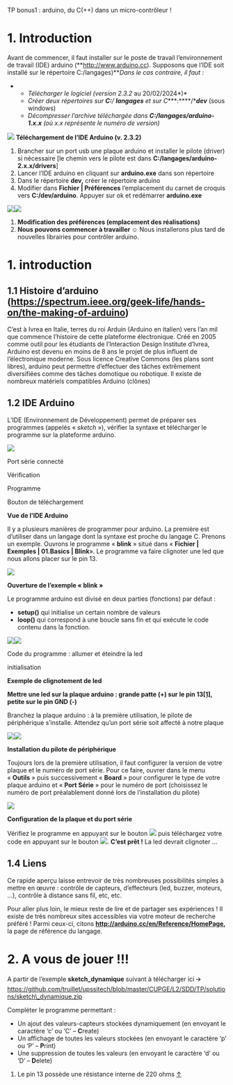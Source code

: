

TP bonus1 : arduino, du C(++) dans un micro-contrôleur !

# 1. Introduction

Avant de commencer, il faut installer sur le poste de travail l’environnement de travail (IDE) arduino (**http://www.arduino.cc). Supposons que l’IDE soit installé sur le répertoire C:/langages)***Dans le cas contraire, il faut :*

* + *Télécharger le logiciel (version 2.3.2* au 20/02/2024*)*
  + *Créer deux répertoires sur* ***C:****/* ***langages*** *et sur C****:****/****dev*** (sous windows)
  + *Décompresser l’archive téléchargée dans* ***C:/langages/arduino-1.x.x*** *(où x.x représente le numéro de version)*

![](data:image/png;base64...)
**Téléchargement de l’IDE Arduino (v. 2.3.2)**

1. Brancher sur un port usb une plaque arduino et installer le pilote (driver) si nécessaire [le chemin vers le pilote est dans **C:/langages/arduino-2.x.x/drivers**]
2. Lancer l’IDE arduino en cliquant sur **arduino.exe** dans son répertoire
3. Dans le répertoire **dev,** créer le répertoire arduino
4. Modifier dans **Fichier | Préférences** l’emplacement du carnet de croquis vers **C:/dev/arduino**. Appuyer sur ok et redémarrer **arduino.exe**

![](data:image/png;base64...)![](data:image/png;base64...)

1. **Modification des préférences (emplacement des réalisations)**
2. **Nous pouvons commencer à travailler ☺** Nous installerons plus tard de nouvelles librairies pour contrôler arduino.

# 1. introduction

## 1.1 Histoire d’arduino (https://spectrum.ieee.org/geek-life/hands-on/the-making-of-arduino)

C’est à Ivrea en Italie, terres du roi Arduin (Arduino en italien) vers l’an mil que commence l’histoire de cette plateforme électronique. Créé en 2005 comme outil pour les étudiants de l’Interaction Design Institute d’Ivrea, Arduino est devenu en moins de 8 ans le projet de plus influent de l’électronique moderne.
Sous licence Creative Commons (les plans sont libres), arduino peut permettre d’effectuer des tâches extrêmement diversifiées comme des tâches domotique ou robotique. Il existe de nombreux matériels compatibles Arduino (clônes)

## 1.2 IDE Arduino

L’IDE (Environnement de Développement) permet de préparer ses programmes (appelés « *sketch* »), vérifier la syntaxe et télécharger le programme sur la plateforme arduino.

![](data:image/png;base64...)

Port série connecté

Vérification

Programme

Bouton de téléchargement

**Vue de l’IDE Arduino**

Il y a plusieurs manières de programmer pour arduino. La première est d’utiliser dans un langage dont la syntaxe est proche du langage C.
Prenons un exemple. Ouvrons le programme « **blink** » situé dans « **Fichier | Exemples | 01.Basics | Blink**». Le programme va faire clignoter une led que nous allons placer sur le pin 13.

![](data:image/png;base64...)

**Ouverture de l’exemple « blink »**

Le programme arduino est divisé en deux parties (fonctions) par défaut :

* **setup()** qui initialise un certain nombre de valeurs
* **loop()** qui correspond à une boucle sans fin et qui exécute le code contenu dans la fonction.

![](data:image/x-emf;base64...)![](data:image/x-emf;base64...)

Code du programme : allumer et éteindre la led

initialisation

**Exemple de clignotement de led**

**Mettre une led sur la plaque arduino : grande patte (+) sur le pin 13[[1]](#footnote-1), petite sur le pin GND (-)**

Branchez la plaque arduino : à la première utilisation, le pilote de périphérique s’installe. Attendez qu’un port série soit affecté à notre plaque

![](data:image/x-emf;base64...)![](data:image/png;base64...)

**Installation du pilote de périphérique**

Toujours lors de la première utilisation, il faut configurer la version de votre plaque et le numéro de port série. Pour ce faire, ouvrer dans le menu « **Outils** » puis successivement « **Board** » pour configurer le type de votre plaque arduino et « **Port Série** » pour le numéro de port (choisissez le numéro de port préalablement donné lors de l’installation du pilote)

![](data:image/png;base64...)

**Configuration de la plaque et du port série**

Vérifiez le programme en appuyant sur le bouton ![](data:image/png;base64...) puis téléchargez votre code en appuyant sur le bouton ![](data:image/png;base64...). **C’est prêt !** La led devrait clignoter …

## 1.4 Liens

Ce rapide aperçu laisse entrevoir de très nombreuses possibilités simples à mettre en œuvre : contrôle de capteurs, d’effecteurs (led, buzzer, moteurs, …), contrôle à distance sans fil, etc, etc.

Pour aller plus loin, le mieux reste de lire et de partager ses expériences ! Il existe de très nombreux sites accessibles via votre moteur de recherche préféré ! Parmi ceux-ci, citons **http://arduino.cc/en/Reference/HomePage,** la page de référence du langage.

# 2. A vous de jouer !!!

A partir de l’exemple **sketch\_dynamique** suivant à télécharger ici 🡪 https://github.com/truillet/upssitech/blob/master/CUPGE/L2/SDD/TP/solutions/sketch\_dynamique.zip

Compléter le programme permettant :

* Un ajout des valeurs-capteurs stockées dynamiquement (en envoyant le caractère ‘c’ ou ‘C’ – **C**reate)
* Un affichage de toutes les valeurs stockées (en envoyant le caractère ‘p’ ou ‘P’ – **P**rint)
* Une suppression de toutes les valeurs (en envoyant le caractère ‘d’ ou ‘D’ – **D**elete)

1. Le pin 13 possède une résistance interne de 220 ohms [↑](#footnote-ref-1)


